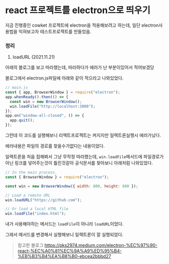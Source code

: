 # react 프로젝트를 electron으로 띄우기

지금 진행중인 cowket 프로젝트에 electron을 적용해보려고 하는데,
일단 electron사용법을 익혀보고자 테스트프로젝트를 만들었음.

### 정리

1. loadURL (2021.11.21)

아래의 블로그를 보고 따라했는데, 따라하다가 에러가 난 부분이있어서 적어보겠당

블로그에서 electron.js파일에 아래와 같이 적으라고 나와있었다.

```js
// main.js
const { app, BrowserWindow } = require("electron");
app.whenReady().then(() => {
  const win = new BrowserWindow();
  win.loadFile("http://localhost:3000");
});
app.on("window-all-closed", () => {
  app.quit();
});
```

그런데 이 코드를 실행해보니 리액트프로젝트는 켜지지만 일렉트론실행시 에러가났다.

에러내용은 파일의 경로를 찾을수가없다는 내용이었다.

일렉트론을 처음 접해봐서 그냥 무작정 따라했는데, `win.loadFile`메서드에 파일경로가 아닌 링크를 넣어주는것이 틀린것같아 공식문서를 찾아보니 아래처럼 나와있었다.

```js
// In the main process.
const { BrowserWindow } = require("electron");

const win = new BrowserWindow({ width: 800, height: 600 });

// Load a remote URL
win.loadURL("https://github.com");

// Or load a local HTML file
win.loadFile("index.html");
```

내가 사용해야하는 메서드는 `loadFile`이 아니라 `loadURL`이었다.

그래서 메서드를 변경해서 실행해보니 일렉트론이 잘 실행되었다.

> 참고한 블로그
> https://pks2974.medium.com/electron-%EC%97%90-react-%EC%A0%81%EC%9A%A9%ED%95%B4-%EB%B3%B4%EA%B8%B0-ebcea2bbbd27
